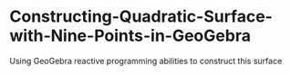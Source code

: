 # Constructing-Quadratic-Surface-with-Nine-Points-in-GeoGebra
Using GeoGebra reactive programming abilities to construct this surface
